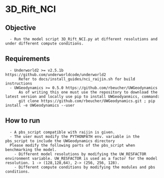 # 3D_Rift_NCI

        
## Objective

      - Run the model script 3D_Rift_NCI.py at different resolutions and under different compute conditions.
     
## Requirements

      - Underworld2 >= v2.5.1b https://github.com/underworldcode/underworld2
          Refer to docs/install_guides/nci_raijin.sh for build instructions
      - UWGeodynamics >= 0.5.0 https://github.com/rbeucher/UWGeodynamics
          As of writing this one must use the repository to download the latest version and locally use pip to install UWGeodyanmics, command:
          git clone https://github.com/rbeucher/UWGeodynamics.git ; pip install -e UWGeodynamics --user
          
## How to run

      - A pbs_script compatible with raijin is given.
      - The user must modify the PYTHONPATH env. variable in the pbs_script to include the UWGeodynamics directory
      Please modify the following parts of the pbs_script when benchmarking the model.
        - Different model resolutions by modifying the UW_RESFACTOR environment variable. UW_RESFACTOR is used as a factor for the model resolution. 1 -> (128,128,64), 2-> (256, 256, 128).
        - Different compute conditions by modifying the modules and pbs conditions.

